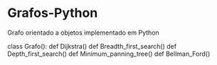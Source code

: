 # Grafos-Python
Grafo orientado a objetos implementado em Python

class Grafo():
  def Dijkstra()
  def Breadth_first_search()
  def Depth_first_search()
  def Minimum_panning_tree()
  def Bellman_Ford()
